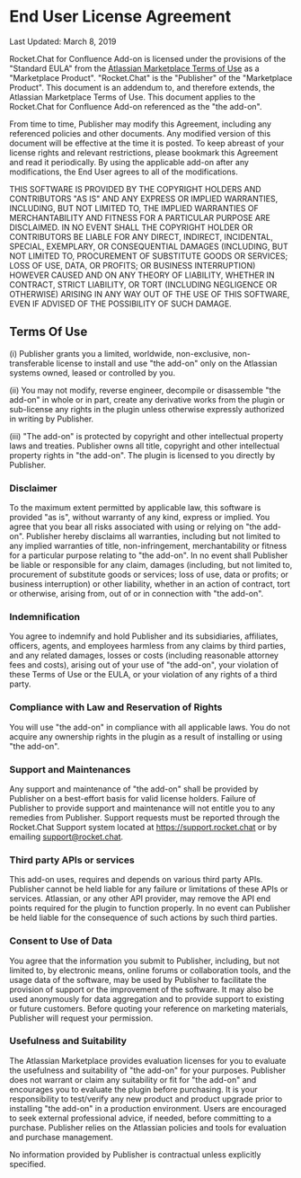 # End User License Agreement

Last Updated: March 8, 2019

Rocket.Chat for Confluence Add-on is licensed under the provisions of the "Standard EULA" from the [Atlassian Marketplace Terms of Use](http://www.atlassian.com/licensing/marketplace/termsofuse) as a "Marketplace Product". "Rocket.Chat" is the "Publisher" of the "Marketplace Product". This document is an addendum to, and therefore extends, the Atlassian Marketplace Terms of Use. This document applies to the Rocket.Chat for Confluence Add-on referenced as the "the add-on".

From time to time, Publisher may modify this Agreement, including any referenced policies and other documents. Any modified version of this document will be effective at the time it is posted. To keep abreast of your license rights and relevant restrictions, please bookmark this Agreement and read it periodically. By using the applicable add-on after any modifications, the End User agrees to all of the modifications.

THIS SOFTWARE IS PROVIDED BY THE COPYRIGHT HOLDERS AND CONTRIBUTORS "AS IS" AND ANY EXPRESS OR IMPLIED WARRANTIES, INCLUDING, BUT NOT LIMITED TO, THE IMPLIED WARRANTIES OF MERCHANTABILITY AND FITNESS FOR A PARTICULAR PURPOSE ARE DISCLAIMED. IN NO EVENT SHALL THE COPYRIGHT HOLDER OR CONTRIBUTORS BE LIABLE FOR ANY DIRECT, INDIRECT, INCIDENTAL, SPECIAL, EXEMPLARY, OR CONSEQUENTIAL DAMAGES (INCLUDING, BUT NOT LIMITED TO, PROCUREMENT OF SUBSTITUTE GOODS OR SERVICES; LOSS OF USE, DATA, OR PROFITS; OR BUSINESS INTERRUPTION) HOWEVER CAUSED AND ON ANY THEORY OF LIABILITY, WHETHER IN CONTRACT, STRICT LIABILITY, OR TORT (INCLUDING NEGLIGENCE OR OTHERWISE) ARISING IN ANY WAY OUT OF THE USE OF THIS SOFTWARE, EVEN IF ADVISED OF THE POSSIBILITY OF SUCH DAMAGE.

## Terms Of Use

(i)  Publisher grants you a limited, worldwide, non-exclusive, non-transferable license to install and use "the add-on" only on the Atlassian systems owned, leased or controlled by you.

(ii) You may not modify, reverse engineer, decompile or disassemble "the add-on" in whole or in part, create any derivative works from the plugin or sub-license any rights in the plugin unless otherwise expressly authorized in writing by Publisher.

(iii) "The add-on" is protected by copyright and other intellectual property laws and treaties. Publisher owns all title, copyright and other intellectual property rights in "the add-on". The plugin is licensed to you directly by Publisher.

### Disclaimer

To the maximum extent permitted by applicable law, this software is provided "as is", without warranty of any kind, express or implied. You agree that you bear all risks associated with using or relying on "the add-on". Publisher hereby disclaims all warranties, including but not limited to any implied warranties of title, non-infringement, merchantability or fitness for a particular purpose relating to "the add-on". In no event shall Publisher be liable or responsible for any claim, damages (including, but not limited to, procurement of substitute goods or services; loss of use, data or profits; or business interruption) or other liability, whether in an action of contract, tort or otherwise, arising from, out of or in connection with "the add-on".

### Indemnification

You agree to indemnify and hold Publisher and its subsidiaries, affiliates, officers, agents, and employees harmless from any claims by third parties, and any related damages, losses or costs (including reasonable attorney fees and costs), arising out of your use of "the add-on", your violation of these Terms of Use or the EULA, or your violation of any rights of a third party.

### Compliance with Law and Reservation of Rights

You will use "the add-on" in compliance with all applicable laws. You do not acquire any ownership rights in the plugin as a result of installing or using "the add-on". 

### Support and Maintenances

Any support and maintenance of "the add-on" shall be provided by Publisher on a best-effort basis for valid license holders. Failure of Publisher to provide support and maintenance will not entitle you to any remedies from Publisher. Support requests must be reported through the Rocket.Chat Support system located at https://support.rocket.chat or by emailing support@rocket.chat.

### Third party APIs or services

This add-on uses, requires and depends on various third party APIs. Publisher cannot be held liable for any failure or limitations of these APIs or services. Atlassian, or any other API provider, may remove the API end points required for the plugin to function properly. In no event can Publisher be held liable for the consequence of such actions by such third parties.

### Consent to Use of Data

You agree that the information you submit to Publisher, including, but not limited to, by electronic means, online forums or collaboration tools, and the usage data of the software, may be used by Publisher to facilitate the provision of support or the improvement of the software. It may also be used anonymously for data aggregation and to provide support to existing or future customers. Before quoting your reference on marketing materials, Publisher will request your permission.

### Usefulness and Suitability

The Atlassian Marketplace provides evaluation licenses for you to evaluate the usefulness and suitability of "the add-on" for your purposes. Publisher does not warrant or claim any suitability or fit for "the add-on" and encourages you to evaluate the plugin before purchasing. It is your responsibility to test/verify any new product and product upgrade prior to installing "the add-on" in a production environment. Users are encouraged to seek external professional advice, if needed, before committing to a purchase. Publisher relies on the Atlassian policies and tools for evaluation and purchase management.

No information provided by Publisher is contractual unless explicitly specified.


